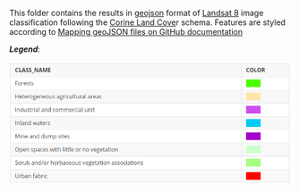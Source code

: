 This folder contains the results in [geojson](https://geojson.org/) format  of [Landsat 8](https://www.usgs.gov/land-resources/nli/landsat/landsat-8) image classification following the [Corine Land Cove](https://land.copernicus.eu/pan-european/corine-land-cover)r schema. Features are styled according to [Mapping geoJSON files on GitHub documentation](https://help.github.com/en/github/managing-files-in-a-repository/mapping-geojson-files-on-github)

***Legend***:

![legend](legend.png)
